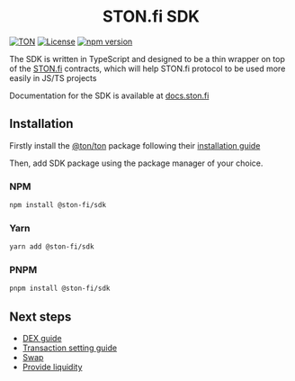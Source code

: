 <div align="center">
  <h1>STON.fi SDK</h1>
</div>

[![TON](https://img.shields.io/badge/based%20on-TON-blue)](https://ton.org/)
[![License](https://img.shields.io/npm/l/@ston-fi/sdk)](https://img.shields.io/npm/l/@ston-fi/sdk)
[![npm version](https://img.shields.io/npm/v/@ston-fi/sdk/latest.svg)](https://www.npmjs.com/package/@ston-fi/sdk/v/latest)

The SDK is written in TypeScript and designed to be a thin wrapper on top of the [STON.fi](https://ston.fi/) contracts, which will help STON.fi protocol to be used more easily in JS/TS projects

Documentation for the SDK is available at [docs.ston.fi](https://docs.ston.fi/docs/technical-reference/sdk)

## Installation

Firstly install the [@ton/ton](https://github.com/ton-org/ton) package following their [installation guide](https://github.com/ton-org/ton?tab=readme-ov-file#install)

Then, add SDK package using the package manager of your choice.

### NPM

```bash
npm install @ston-fi/sdk
```

### Yarn

```bash
yarn add @ston-fi/sdk
```

### PNPM

```bash
pnpm install @ston-fi/sdk
```

## Next steps

- [DEX guide](https://docs.ston.fi/docs/developer-section/sdk/dex)
- [Transaction setting guide](https://docs.ston.fi/docs/developer-section/sdk/transaction-sending)
- [Swap](https://docs.ston.fi/docs/developer-section/sdk/dex/swap)
- [Provide liquidity](https://docs.ston.fi/docs/developer-section/sdk/dex/lp_provide)
